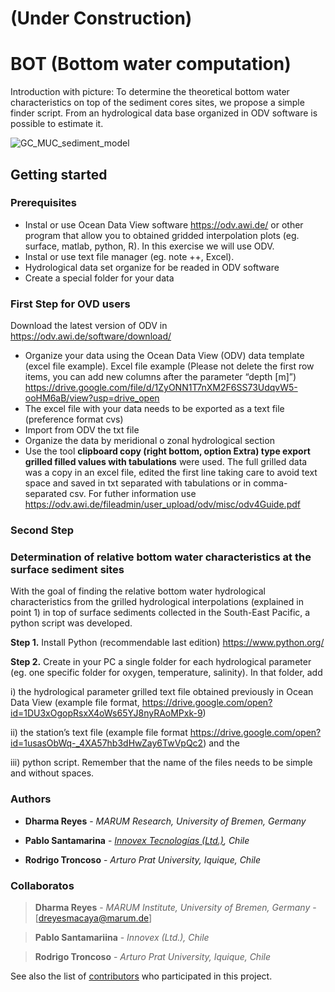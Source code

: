 # (Under Construction)

# BOT (Bottom water computation)

Introduction with picture: To determine the theoretical bottom water characteristics on top of the sediment cores sites, we propose a simple finder script. From an hydrological data base organized in ODV software is possible to estimate it.

![GC_MUC_sediment_model](https://user-images.githubusercontent.com/57748370/113622334-231a8e80-965d-11eb-977d-943e565c5e71.png)

## Getting started

### Prerequisites

- Instal or use Ocean Data View software https://odv.awi.de/ or other program that allow you to obtained gridded interpolation plots (eg. surface, matlab, python, R). In this exercise we will use ODV. 
- Instal or use text file manager (eg. note ++, Excel). 
- Hydrological data set organize for be readed in ODV software 
- Create a special folder for your data 


### First Step for OVD users 

Download the latest version of ODV in https://odv.awi.de/software/download/ 

- Organize your data using the Ocean Data View (ODV) data template (excel file example). Excel file example (Please not delete the first row items, you can add new columns after the parameter “depth [m]”) https://drive.google.com/file/d/1ZyONN1T7nXM2F6SS73UdqvW5-ooHM6aB/view?usp=drive_open 
- The excel file with your data needs to be exported as a text file (preference format cvs)
- Import from ODV the txt file 
- Organize the data by meridional o zonal hydrological section 
- Use the tool **clipboard copy (right bottom, option Extra) type export grilled filled values with tabulations** were used. The full grilled data was a copy in an excel file, edited the first line taking care to avoid text space and saved in txt separated with tabulations or in comma-separated csv. For futher information use https://odv.awi.de/fileadmin/user_upload/odv/misc/odv4Guide.pdf 

### Second Step 

### Determination of relative bottom water characteristics at the surface sediment sites

With the goal of finding the relative bottom water hydrological characteristics from the grilled hydrological interpolations (explained in point 1) in top of surface sediments collected in the South-East Pacific, a python script was developed. 

**Step 1.** Install Python (recommendable last edition) https://www.python.org/ 

**Step 2.** Create in your PC a single folder for each hydrological parameter (eg. one specific folder for oxygen, temperature, salinity). In that folder, add 

i) the hydrological parameter grilled text file obtained previously in Ocean Data View (example file format, https://drive.google.com/open?id=1DU3xOgopRsxX4oWs65YJ8nyRAoMPxk-9) 

ii) the station’s text file (example file format https://drive.google.com/open?id=1usasObWq-_4XA57hb3dHwZay6TwVpQc2) and the 

iii) python script. Remember that the name of the files needs to be simple and without spaces.  


### Authors

* **Dharma Reyes** - *MARUM Research, University of Bremen, Germany* 

* **Pablo Santamarina** - [*Innovex Tecnologías (Ltd.)*](www.innovex.cl)*, Chile*

* **Rodrigo Troncoso** - *Arturo Prat University, Iquique, Chile*



### Collaboratos

> **Dharma Reyes** - *MARUM Institute, University of Bremen, Germany* - [dreyesmacaya@marum.de]

> **Pablo Santamariina** - *Innovex (Ltd.), Chile*

> **Rodrigo Troncoso** - *Arturo Prat University, Iquique, Chile*



See also the list of [contributors](https://github.com/your/project/contributors) who participated in this project.
